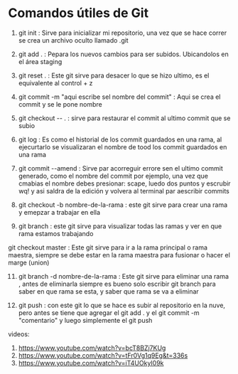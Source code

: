 # Comandos útiles de Git

1. git init   : Sirve para inicializar mi repositorio, una  vez que se hace correr se crea un archivo oculto llamado  .git 

2. git add .  : Pepara los nuevos cambios para ser subidos. Ubicandolos en el área staging 

3. git reset . : Este git sirve para desacer lo que se hizo ultimo, es el equivalente al control + z

4. git commit -m "aqui escribe sel nombre del commit"  :  Aqui se crea el commit y se le pone nombre

5. git checkout -- .   :  sirve para restaurar el commit al ultimo commit que se subio

6.  git log    :  Es como el historial de los commit guardados en una rama, al ejecurtarlo se visualizaran  el nombre de tood los commit guardados en una rama

7. git commit --amend      :   Sirve par acorreguir errore sen el ultimo commit generado, como el nombre del commit por ejemplo, una vez que cmabias el nombre debes presionar: scape, luedo dos puntos y escrubir wq! y asi saldra de la edición y volvera al terminal par aescribir commits

8. git checkout -b nombre-de-la-rama   :   este git sirve para crear una rama y emepzar a trabajar en ella

9. git branch    :   este git sirve para visualizar todas las ramas y ver en que rama estamos trabajando

git checkout master     :    Este  git sirve para ir a la rama principal o rama maestra, siempre se debe estar en la rama maestra para fusionar o hacer el marge (union)

11. git branch -d nombre-de-la-rama    :   Este git sirve para eliminar una rama , antes de eliminarla siempre es bueno  solo escribir git branch para saber en que rama se esta, y saber que rama se va a eliminar

12. git push     :   con este git lo que se hace es subir al repositorio en la nuve, pero antes se tiene que agregar el git add . y el git commit -m "comentario" y luego simplemente el git push 

<!-- Estos son lo principales gits que debes tener simpre presnete, gracias Fritz. -->


videos: 
1.  https://www.youtube.com/watch?v=bcT8BZj7KUg
2.  https://www.youtube.com/watch?v=tFr0Vg1q9Eg&t=336s
3.  https://www.youtube.com/watch?v=iT4UOkyI09k 